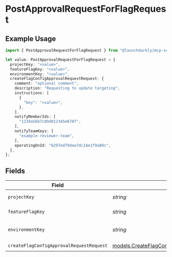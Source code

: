 # PostApprovalRequestForFlagRequest

## Example Usage

```typescript
import { PostApprovalRequestForFlagRequest } from "@launchdarkly/mcp-server/models/operations";

let value: PostApprovalRequestForFlagRequest = {
  projectKey: "<value>",
  featureFlagKey: "<value>",
  environmentKey: "<value>",
  createFlagConfigApprovalRequestRequest: {
    comment: "optional comment",
    description: "Requesting to update targeting",
    instructions: [
      {
        "key": "<value>",
      },
    ],
    notifyMemberIds: [
      "1234a56b7c89d012345e678f",
    ],
    notifyTeamKeys: [
      "example-reviewer-team",
    ],
    operatingOnId: "6297ed79dee7dc14e1f9a80c",
  },
};
```

## Fields

| Field                                                                                                   | Type                                                                                                    | Required                                                                                                | Description                                                                                             |
| ------------------------------------------------------------------------------------------------------- | ------------------------------------------------------------------------------------------------------- | ------------------------------------------------------------------------------------------------------- | ------------------------------------------------------------------------------------------------------- |
| `projectKey`                                                                                            | *string*                                                                                                | :heavy_check_mark:                                                                                      | The project key                                                                                         |
| `featureFlagKey`                                                                                        | *string*                                                                                                | :heavy_check_mark:                                                                                      | The feature flag key                                                                                    |
| `environmentKey`                                                                                        | *string*                                                                                                | :heavy_check_mark:                                                                                      | The environment key                                                                                     |
| `createFlagConfigApprovalRequestRequest`                                                                | [models.CreateFlagConfigApprovalRequestRequest](../../models/createflagconfigapprovalrequestrequest.md) | :heavy_check_mark:                                                                                      | N/A                                                                                                     |